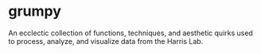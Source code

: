 grumpy
======
An ecclectic collection of functions, techniques, and aesthetic quirks used
to process, analyze, and visualize data from the Harris Lab.